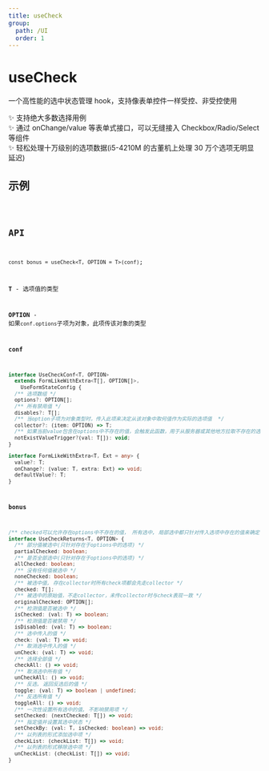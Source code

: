 ```yaml
---
title: useCheck
group:
  path: /UI
  order: 1
---
```


# useCheck

一个高性能的选中状态管理 hook，支持像表单控件一样受控、非受控使用

✨ 支持绝大多数选择用例  
✨ 通过 onChange/value 等表单式接口，可以无缝接入 Checkbox/Radio/Select 等组件  
✨ 轻松处理十万级别的选项数据(i5-4210M 的古董机上处理 30 万个选项无明显延迟)

## 示例

<code src="./useCheck.demo.tsx" />

## API

`const bonus = useCheck<T, OPTION = T>(conf)`;

**T** - 选项值的类型

**OPTION** - 如果`conf.options`子项为对象，此项传该对象的类型

**conf**

```ts
interface UseCheckConf<T, OPTION>
  extends FormLikeWithExtra<T[], OPTION[]>,
    UseFormStateConfig {
  /** 选项数组 */
  options?: OPTION[];
  /** 所有禁用值 */
  disables?: T[];
  /** 当option子项为对象类型时，传入此项来决定从该对象中取何值作为实际的选项值  */
  collector?: (item: OPTION) => T;
  /** 如果当前value包含在options中不存在的值，会触发此函数，用于从服务器或其他地方拉取不存在的选项 */
  notExistValueTrigger?(val: T[]): void;
}

interface FormLikeWithExtra<T, Ext = any> {
  value?: T;
  onChange?: (value: T, extra: Ext) => void;
  defaultValue?: T;
}
```

**bonus**

```ts
/** checked可以允许存在options中不存在的值， 所有选中, 局部选中都只针对传入选项中存在的值来确定 */
interface UseCheckReturns<T, OPTION> {
  /** 部分值被选中(只针对存在于options中的选项) */
  partialChecked: boolean;
  /** 是否全部选中(只针对存在于options中的选项) */
  allChecked: boolean;
  /** 没有任何值被选中 */
  noneChecked: boolean;
  /** 被选中值, 存在collector时所有check项都会先走collector */
  checked: T[];
  /** 被选中的原始值，不走collector，未传collector时与check表现一致 */
  originalChecked: OPTION[];
  /** 检测值是否被选中 */
  isChecked: (val: T) => boolean;
  /** 检测值是否被禁用 */
  isDisabled: (val: T) => boolean;
  /** 选中传入的值 */
  check: (val: T) => void;
  /** 取消选中传入的值 */
  unCheck: (val: T) => void;
  /** 选择全部值 */
  checkAll: () => void;
  /** 取消选中所有值 */
  unCheckAll: () => void;
  /** 反选, 返回反选后的值 */
  toggle: (val: T) => boolean | undefined;
  /** 反选所有值 */
  toggleAll: () => void;
  /** 一次性设置所有选中的值, 不影响禁用项 */
  setChecked: (nextChecked: T[]) => void;
  /** 指定值并设置其选中状态 */
  setCheckBy: (val: T, isChecked: boolean) => void;
  /** 以列表的形式添加选中项 */
  checkList: (checkList: T[]) => void;
  /** 以列表的形式移除选中项 */
  unCheckList: (checkList: T[]) => void;
}
```
